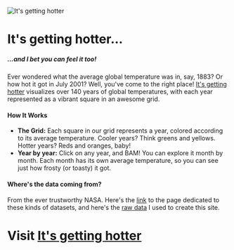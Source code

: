![It's getting hotter](https://res.cloudinary.com/dbkhowucg/image/upload/v1721331723/its-gettig-hotter-splash.png)

# It's getting hotter...

##### ...and I bet you can feel it too!

Ever wondered what the average global temperature was in, say, 1883? Or how hot it got in July 2001? Well, you've come to the right place! [It's getting hotter](https://vlad-solomon.github.io/its-getting-hotter/) visualizes over 140 years of global temperatures, with each year represented as a vibrant square in an awesome grid.

#### How It Works

-   **The Grid:** Each square in our grid represents a year, colored according to its average temperature. Cooler years? Think greens and yellows. Hotter years? Reds and oranges, baby!
-   **Year by year:** Click on any year, and BAM! You can explore it month by month. Each month has its own average temperature, so you can see just how frosty (or toasty) it got.

#### Where's the data coming from?

From the ever trustworthy NASA. Here's the [link](https://data.giss.nasa.gov/gistemp/) to the page dedicated to these kinds of datasets, and here's the [raw data](https://data.giss.nasa.gov/gistemp/tabledata_v4/GLB.Ts+dSST.txt) I used to create this site.

# Visit [It's getting hotter](https://its-getting-hotter.com)
